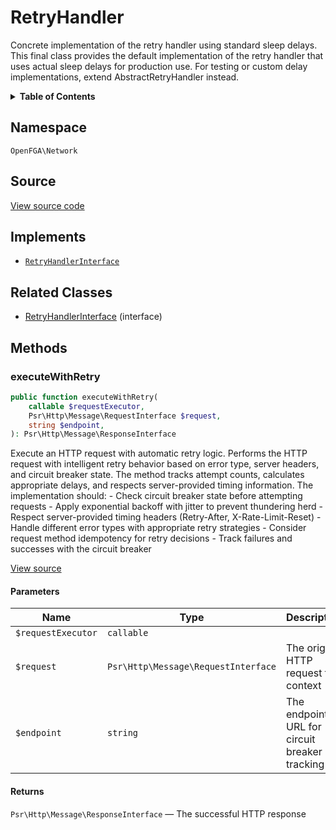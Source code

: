 # RetryHandler

Concrete implementation of the retry handler using standard sleep delays. This final class provides the default implementation of the retry handler that uses actual sleep delays for production use. For testing or custom delay implementations, extend AbstractRetryHandler instead.

<details>
<summary><strong>Table of Contents</strong></summary>

- [Namespace](#namespace)
- [Source](#source)
- [Implements](#implements)
- [Related Classes](#related-classes)
- [Methods](#methods)

- [`executeWithRetry()`](#executewithretry)

</details>

## Namespace

`OpenFGA\Network`

## Source

[View source code](https://github.com/evansims/openfga-php/blob/main/src/Network/RetryHandler.php)

## Implements

- [`RetryHandlerInterface`](RetryHandlerInterface.md)

## Related Classes

- [RetryHandlerInterface](Network/RetryHandlerInterface.md) (interface)

## Methods

### executeWithRetry

```php
public function executeWithRetry(
    callable $requestExecutor,
    Psr\Http\Message\RequestInterface $request,
    string $endpoint,
): Psr\Http\Message\ResponseInterface

```

Execute an HTTP request with automatic retry logic. Performs the HTTP request with intelligent retry behavior based on error type, server headers, and circuit breaker state. The method tracks attempt counts, calculates appropriate delays, and respects server-provided timing information. The implementation should: - Check circuit breaker state before attempting requests - Apply exponential backoff with jitter to prevent thundering herd - Respect server-provided timing headers (Retry-After, X-Rate-Limit-Reset) - Handle different error types with appropriate retry strategies - Consider request method idempotency for retry decisions - Track failures and successes with the circuit breaker

[View source](https://github.com/evansims/openfga-php/blob/main/src/Network/AbstractRetryHandler.php#L104)

#### Parameters

| Name               | Type                                | Description                                   |
| ------------------ | ----------------------------------- | --------------------------------------------- |
| `$requestExecutor` | `callable`                          |                                               |
| `$request`         | `Psr\Http\Message\RequestInterface` | The original HTTP request for context         |
| `$endpoint`        | `string`                            | The endpoint URL for circuit breaker tracking |

#### Returns

`Psr\Http\Message\ResponseInterface` — The successful HTTP response

